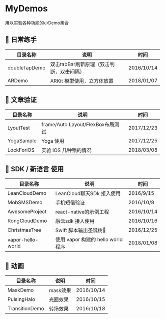 # MyDemos


用以实验各种功能的小Demo集合

## 🍐 日常练手

目录名称 | 说明 |时间
------- | ------- | -------
doubleTapDemo | 双击tabBar刷新原理（双击判断，双击间隔）  |  2016/10/14
ARDemo | ARKit 模型使用，立方体放置                     |  2018/01/07


## 🍍 文章验证

目录名称 | 说明 |时间
------- | ------- | -------
 LyoutTest  | frame/Auto Layout/FlexBox布局测试 |  2017/12/23
 YogaSample | Yoga 使用                        |  2017/12/25
 LockForiOS | 实验 iOS 几种锁的情况              |  2018/03/08


## 🍌 SDK / 新语言 使用

目录名称 | 说明 |时间
------- | ------- | -------
 LeanCloudDemo  |  LeanCloud聊天SDk 接入使用   |  2016/9/15
 MobSMSDemo     |  手机短信验证                |  2016/10/8 
 AwesomeProject |  react-native的示例工程      |  2016/10/14
 RongCloudDemo  |  融云sdk 接入使用            |  2016/10/16
 ChristmasTree  | Swift 脚本输出圣诞树🎄       |  2016/12/25
 vapor-hello-world |  使用 vapor 构建的 hello world 程序   |  2018/01/08

## 🍉 动画

目录名称 | 说明 |时间
------- | ------- | -------
 MaskDemo        | mask效果 | 2016/10/14
 PulsingHalo     | 光圈效果  | 2016/10/15
 TransitionDemo  | 转场效果  | 2016/10/18







